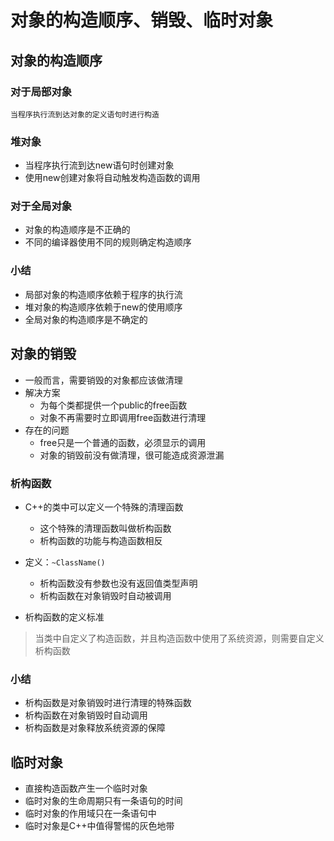 <!--
 * @Author: your name
 * @Date: 2021-10-12 08:29:18
 * @LastEditTime: 2021-10-12 15:45:22
 * @LastEditors: Please set LastEditors
 * @Description: In User Settings Edit
 * @FilePath: /WorkSpace/C++/09类与对象/14对象的构造顺序、销毁、临时对象.md
-->

# 对象的构造顺序、销毁、临时对象

## 对象的构造顺序

### 对于局部对象

    当程序执行流到达对象的定义语句时进行构造

### 堆对象

- 当程序执行流到达new语句时创建对象
- 使用new创建对象将自动触发构造函数的调用

### 对于全局对象

- 对象的构造顺序是不正确的
- 不同的编译器使用不同的规则确定构造顺序

### 小结

- 局部对象的构造顺序依赖于程序的执行流
- 堆对象的构造顺序依赖于new的使用顺序
- 全局对象的构造顺序是不确定的

## 对象的销毁

- 一般而言，需要销毁的对象都应该做清理
- 解决方案
  - 为每个类都提供一个public的free函数
  - 对象不再需要时立即调用free函数进行清理
- 存在的问题
  - free只是一个普通的函数，必须显示的调用
  - 对象的销毁前没有做清理，很可能造成资源泄漏

### 析构函数

- C++的类中可以定义一个特殊的清理函数
  - 这个特殊的清理函数叫做析构函数
  - 析构函数的功能与构造函数相反
- 定义：```~ClassName()```
  - 析构函数没有参数也没有返回值类型声明
  - 析构函数在对象销毁时自动被调用

- 析构函数的定义标准

> 当类中自定义了构造函数，并且构造函数中使用了系统资源，则需要自定义析构函数


### 小结

- 析构函数是对象销毁时进行清理的特殊函数
- 析构函数在对象销毁时自动调用
- 析构函数是对象释放系统资源的保障


## 临时对象

- 直接构造函数产生一个临时对象
- 临时对象的生命周期只有一条语句的时间
- 临时对象的作用域只在一条语句中
- 临时对象是C++中值得警惕的灰色地带

